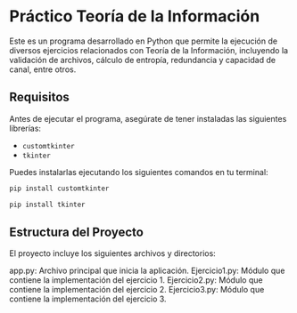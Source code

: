 # Práctico Teoría de la Información

Este es un programa desarrollado en Python que permite la ejecución de diversos ejercicios relacionados con Teoría de la Información, incluyendo la validación de archivos, cálculo de entropía, redundancia y capacidad de canal, entre otros.

## Requisitos

Antes de ejecutar el programa, asegúrate de tener instaladas las siguientes librerías:

- `customtkinter`
- `tkinter`

Puedes instalarlas ejecutando los siguientes comandos en tu terminal:

```bash
pip install customtkinter
```
```bash
pip install tkinter
```
## Estructura del Proyecto
El proyecto incluye los siguientes archivos y directorios:

app.py: Archivo principal que inicia la aplicación.
Ejercicio1.py: Módulo que contiene la implementación del ejercicio 1.
Ejercicio2.py: Módulo que contiene la implementación del ejercicio 2.
Ejercicio3.py: Módulo que contiene la implementación del ejercicio 3.
